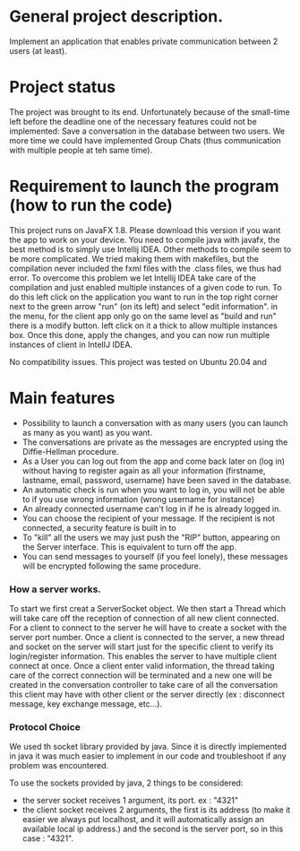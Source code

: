 # General project description.

Implement an application that enables private communication between 2 users (at least). 

# Project status
The project was brought to its end. Unfortunately because of the small-time left before the deadline
one of the necessary features could not be implemented: Save a conversation in the database between two 
users. We more time we could have implemented Group Chats (thus communication with multiple people at teh same time).


# Requirement to launch the program (how to run the code)

This project runs on JavaFX 1.8. Please download this version if you want the app to work on your device.
You need to compile java with javafx, the best method is to simply use Intellij IDEA. Other methods 
to compile seem to be more complicated. We tried making them with makefiles, but the compilation never included
the fxml files with the .class files, we thus had error. To overcome this problem we let Intellij IDEA take
care of the compilation and just enabled multiple instances of a given code to run. To do this left click on the application
you want to run in the top right corner next to the green arrow "run" (on its left) and select "edit information".
in the menu, for the client app only go on the same level as "build and run" there is a modify button. left click on it
a thick to allow multiple instances box. Once this done, apply the changes, and you can now run multiple instances 
of client in IntelIJ IDEA.

No compatibility issues. This project was tested on Ubuntu 20.04 and 

# Main features 

- Possibility to launch a conversation with as many users (you can launch as many as you want) as you want. 
- The conversations are private as the messages are encrypted using the Diffie-Hellman procedure.
- As a User you can log out from the app and come back later on (log in) without having to register again as all 
your information (firstname, lastname, email, password, username) have been saved in the database. 
- An automatic check is run when you want to log in, you will not be able to  if you use wrong information (wrong username for instance)
- An already connected username can't log in if he is already logged in. 
- You can choose the recipient of your message. If the recipient is not connected, a security feature is built in to
- To "kill" all the users we may just push the "RIP" button, appearing on the Server interface. This is equivalent to turn off the app. 
- You can send messages to yourself (if you feel lonely), these messages will be encrypted following the same procedure.


### How a server works. 

To start we first creat a ServerSocket object. We then start a Thread which will take care off the reception of 
connection of all new client connected. For a client to connect to the server he will have to create a socket with the 
server port number. Once a client is connected to the server, a new thread and socket on the server will start just for the 
specific client to verify its login/register information. This enables the server to have multiple client connect at 
once. Once a client enter valid information, the thread taking care of the correct connection will be terminated and
a new one will be created in the conversation controller to take care of all the conversation this client may have with
other client or the server directly (ex : disconnect message, key exchange message, etc...).


### Protocol Choice 

We used th socket library provided by java. Since it is directly implemented in java it was much easier to implement
in our code and troubleshoot if any problem was encountered.
 
To use the sockets provided by java, 2 things to be considered:
- the server socket receives 1 argument, its port. ex : "4321"
- the client socket receives 2 arguments, the first is its address (to make it easier we always put localhost, and it 
will automatically assign an available local ip address.) and the second is the server port, so in this case : "4321".
  



